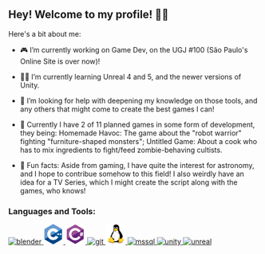 ## Hey! Welcome to my profile! 🙋‍♂️

Here's a bit about me:
 
- 🎮 I’m currently working on Game Dev, on the UGJ #100 (São Paulo's Online Site is over now)!
- 👨‍💻 I’m currently learning Unreal 4 and 5, and the newer versions of Unity.
- 🤔 I’m looking for help with deepening my knowledge on those tools, and any others that might come to create the best games I can!

- 💭 Currently I have 2 of 11 planned games in some form of development, they being: 
Homemade Havoc: The game about the "robot warrior" fighting "furniture-shaped monsters";
Untitled Game: About a cook who has to mix ingredients to fight/feed zombie-behaving cultists.

- 🌙 Fun facts: Aside from gaming, I have quite the interest for astronomy, and I hope to contribue somehow to this field!
I also weirdly have an idea for a TV Series, which I might create the script along with the games, who knows!

  
<h3 align="left">Languages and Tools:</h3>
<p align="left"> <a href="https://www.blender.org/" target="_blank" rel="noreferrer"> <img src="https://download.blender.org/branding/community/blender_community_badge_white.svg" alt="blender" width="40" height="40"/> </a> <a href="https://www.w3schools.com/cpp/" target="_blank" rel="noreferrer"> <img src="https://raw.githubusercontent.com/devicons/devicon/master/icons/cplusplus/cplusplus-original.svg" alt="cplusplus" width="40" height="40"/> </a> <a href="https://www.w3schools.com/cs/" target="_blank" rel="noreferrer"> <img src="https://raw.githubusercontent.com/devicons/devicon/master/icons/csharp/csharp-original.svg" alt="csharp" width="40" height="40"/> </a> <a href="https://git-scm.com/" target="_blank" rel="noreferrer"> <img src="https://www.vectorlogo.zone/logos/git-scm/git-scm-icon.svg" alt="git" width="40" height="40"/> </a> <a href="https://www.linux.org/" target="_blank" rel="noreferrer"> <img src="https://raw.githubusercontent.com/devicons/devicon/master/icons/linux/linux-original.svg" alt="linux" width="40" height="40"/> </a> <a href="https://www.microsoft.com/en-us/sql-server" target="_blank" rel="noreferrer"> <img src="https://www.svgrepo.com/show/303229/microsoft-sql-server-logo.svg" alt="mssql" width="40" height="40"/> </a> <a href="https://unity.com/" target="_blank" rel="noreferrer"> <img src="https://www.vectorlogo.zone/logos/unity3d/unity3d-icon.svg" alt="unity" width="40" height="40"/> </a> <a href="https://unrealengine.com/" target="_blank" rel="noreferrer"> <img src="https://raw.githubusercontent.com/kenangundogan/fontisto/036b7eca71aab1bef8e6a0518f7329f13ed62f6b/icons/svg/brand/unreal-engine.svg" alt="unreal" width="40" height="40"/> </a> </p>
